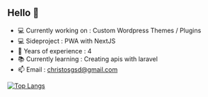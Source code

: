## Hello :wave:

- :computer: Currently working on : Custom Wordpress Themes / Plugins
- :computer: Sideproject : PWA with NextJS
- :ghost: Years of experience : 4
- :books: Currently learning : Creating apis with laravel
- :mailbox: Email : christosgsd@gmail.com

[![Top Langs](https://github-readme-stats-sigma-five.vercel.app/api/top-langs/?username=christostsm&theme=dark&show_icons=true)](https://github.com/anuraghazra/github-readme-stats)

